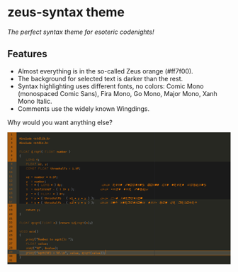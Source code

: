 # zeus-syntax theme
*The perfect syntax theme for esoteric codenights!*

## Features
 - Almost everything is in the so-called Zeus orange (#ff7f00).  
 - The background for selected text is darker than the rest.  
 - Syntax highlighting uses different fonts, no colors: Comic Mono (monospaced Comic Sans), Fira Mono, Go Mono, Major Mono, Xanh Mono Italic.  
 - Comments use the widely known Wingdings.

Why would you want anything else?

![Screenshot](./screenshot.png)
